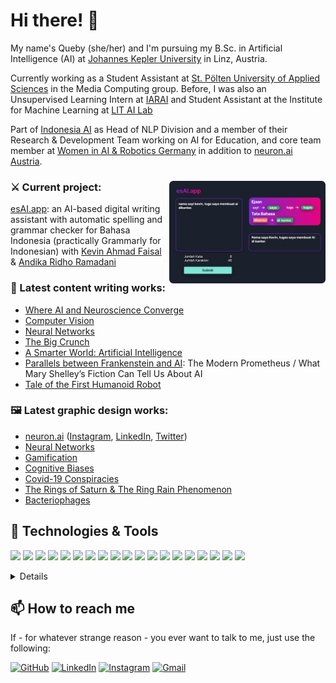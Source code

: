 # Hi there! 👋
My name's Queby (she/her) and I'm pursuing my B.Sc. in Artificial Intelligence (AI) at [Johannes Kepler University](jku.at) in Linz, Austria.

Currently working as a Student Assistant at [St. Pölten University of Applied Sciences](https://icmt.fhstp.ac.at/) in the Media Computing group.
Before, I was also an Unsupervised Learning Intern at [IARAI](http://iarai.ac.at/) and Student Assistant at the Institute for Machine Learning at [LIT AI Lab](https://www.jku.at/en/lit-artificial-intelligence-lab/)

Part of [Indonesia AI](https://www.aiforindonesia.org/) as Head of NLP Division and a member of their Research & Development Team working on AI for Education, and core team member at [Women in AI & Robotics Germany](https://womeninairobotics.de/) in addition to [neuron.ai Austria](https://neuron-ai.at/).

### ⚔ Current project: <img align="right" src="https://github.com/nathanyaqueby/nathanyaqueby/blob/main/esai.app.png" width=250>
[esAI.app](https://www.esai.app/): an AI-based digital writing assistant with automatic spelling and grammar checker for Bahasa Indonesia (practically Grammarly for Indonesian) with [Kevin Ahmad Faisal](https://www.linkedin.com/in/kevinahmad) & [Andika Ridho Ramadani](https://www.linkedin.com/in/andikaridhoramadani)

### 📜 Latest content writing works:
- [Where AI and Neuroscience Converge](https://www.womeninairobotics.de/post/where-ai-and-neuroscience-converge)
- [Computer Vision](https://www.instagram.com/p/CdnikZTPnQP/)
- [Neural Networks](https://www.instagram.com/p/CjdJYcqP4lA/?utm_source=ig_web_copy_link)
- [The Big Crunch](https://www.instagram.com/p/CXlNxOalPSl/?utm_source=ig_web_copy_link)
- [A Smarter World: Artificial Intelligence](https://issuu.com/youthinstem/docs/issue_02_-_futuristic_discoveries)
- [Parallels between Frankenstein and AI](https://www.womeninairobotics.de/post/parallels-between-frankenstein-and-ai): The Modern Prometheus / What Mary Shelley’s Fiction Can Tell Us About AI
- [Tale of the First Humanoid Robot](https://www.womeninairobotics.de/post/tale-of-the-first-humanoid-robot)

### 🖼 Latest graphic design works:
- [neuron.ai](https://neuron-ai.at/) ([Instagram](https://www.instagram.com/neuron.ai_austria/), [LinkedIn](https://www.linkedin.com/company/neuron-ai-austria/), [Twitter](https://twitter.com/neuronaiAustria))
- [Neural Networks](https://www.instagram.com/p/CjdJYcqP4lA/?utm_source=ig_web_copy_link)
- [Gamification](https://www.instagram.com/p/CZUC5X_vVPx/?utm_source=ig_web_copy_link)
- [Cognitive Biases](https://www.instagram.com/p/CaHJdlgvqOU/?utm_source=ig_web_copy_link)
- [Covid-19 Conspiracies](https://www.instagram.com/p/Ca1_iGiPFFL/?utm_source=ig_web_copy_link)
- [The Rings of Saturn & The Ring Rain Phenomenon](https://issuu.com/youthinstem/docs/issue_02_-_futuristic_discoveries)
- [Bacteriophages](https://issuu.com/youthinstem/docs/issue_3_-_revival_of_a_green_kingdom)

## 🔧 Technologies & Tools
![](https://img.shields.io/badge/OS-Windows-informational?style=flat&logo=windows&logoColor=white&color=556299)
![](https://img.shields.io/badge/OS-Linux-informational?style=flat&logo=linux&logoColor=white&color=556299)
![](https://img.shields.io/badge/Code-Python-informational?style=flat&logo=python&logoColor=white&color=556299)
![](https://img.shields.io/badge/Code-R-informational?style=flat&logo=r&logoColor=white&color=556299)
![](https://img.shields.io/badge/Code-JavaScript-informational?style=flat&logo=javascript&logoColor=white&color=556299)
![](https://img.shields.io/badge/Editor-PyCharm-informational?style=flat&logo=pycharm&logoColor=white&color=556299)
![](https://img.shields.io/badge/Editor-VS_Code-informational?style=flat&logo=visualstudiocode&logoColor=white&color=556299)
![](https://img.shields.io/badge/Library-React-informational?style=flat&logo=react&logoColor=white&color=556299)
![](https://img.shields.io/badge/Library-Bootstrap-informational?style=flat&logo=bootstrap&logoColor=white&color=556299)
![](https://img.shields.io/badge/Library-PyTorch-informational?style=flat&logo=pytorch&logoColor=white&color=556299)
![](https://img.shields.io/badge/Library-TensorFlow-informational?style=flat&logo=tensorflow&logoColor=white&color=556299)
![](https://img.shields.io/badge/Library-Keras-informational?style=flat&logo=keras&logoColor=white&color=556299)
![](https://img.shields.io/badge/Framework-Laravel-informational?style=flat&logo=laravel&logoColor=white&color=556299)
![](https://img.shields.io/badge/Design-Canva-informational?style=flat&logo=canva&logoColor=white&color=556299)
![](https://img.shields.io/badge/Design-Adobe_Photoshop-informational?style=flat&logo=adobe-photoshop&logoColor=white&color=556299)
![](https://img.shields.io/badge/Design-Adobe_Illustrator-informational?style=flat&logo=adobe-illustrator&logoColor=white&color=556299)
![](https://img.shields.io/badge/Web-WordPress-informational?style=flat&logo=wordpress&logoColor=white&color=556299)
![](https://img.shields.io/badge/Web-Wix.com-informational?style=flat&logo=wix&logoColor=white&color=556299)
![](https://img.shields.io/badge/Web-Shopify-informational?style=flat&logo=shopify&logoColor=white&color=556299)

<details>
<p align="center">
  <a href="https://github.com/nathanyaqueby">
    <img src="http://github-profile-summary-cards.vercel.app/api/cards/profile-details?username=nathanyaqueby&theme=transparent" />
  </a>
  <a href="https://github.com/nathanyaqueby">
    <img src="https://github-readme-streak-stats.herokuapp.com/?user=nathanyaqueby&hide_border=true&card_width=338&theme=transparent" />
  </a>
  <a href="https://github.com/nathanyaqueby">
    <img src="http://github-profile-summary-cards.vercel.app/api/cards/stats?username=nathanyaqueby&theme=transparent" />
  </a>
  <a href="https://github.com/nathanyaqueby">
    <img src="https://github-readme-stats.vercel.app/api/top-langs/?username=nathanyaqueby&langs_count=10&exclude_repo=&hide=jupyter%20notebook,vim%20script,cmake,makefile,batchfile,emacs%20lisp,css,html&layout=default&card_width=699&hide_border=true&theme=transparent" />
  </a>
</p>
</details>

## 📫 How to reach me
If - for whatever strange reason - you ever want to talk to me, just use the following:

[![GitHub](https://img.shields.io/badge/-Github-000?style=flat&logo=Github&logoColor=white)](https://github.com/nathanyaqueby)
[![LinkedIn](https://img.shields.io/badge/-LinkedIn-blue?style=flat&logo=Linkedin&logoColor=white)](https://www.linkedin.com/in/queby/)
[![Instagram](https://img.shields.io/badge/-Instagram-c13584?style=flat&labelColor=c13584&logo=instagram&logoColor=white)](https://www.instagram.com/nathanyaqueby/)
[![Gmail](https://img.shields.io/badge/-Gmail-c14438?style=flat&logo=Gmail&logoColor=white)](mailto:nathanyaqueby21@gmail.com)
